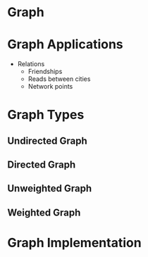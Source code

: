 # Graph ######################################################
# Graph Applications #########################################
- Relations
  - Friendships
  - Reads between cities
  - Network points

# Graph Types ################################################
## Undirected Graph
## Directed Graph
## Unweighted Graph
## Weighted Graph

# Graph Implementation

